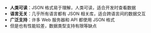 
- **人类可读**：JSON 格式易于理解，人类可读，适合开发时查看数据
- **语言无关**：几乎所有语言都有 JSON 相关库，适合跨语言间的数据交互
- **广泛支持**：许多 Web 服务器和 API 都使用 JSON 格式
- 但是也有性能较差，数据类型支持有限等缺点